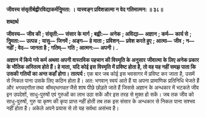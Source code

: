 **जीवस्य संसृतीर्बह्वीरविद्याकर्मनिॢमता: ।** **यास्वङ्ग प्रविशन्नात्मा न वेद गतिमात्मन: ॥ ३८॥** 

**शब्दार्थ** 

**जीवस्य—** **जीव की** **; संसृती:—** **संसार के मार्ग** **; बह्वी:—** **अनेक** **; अविद्या—** **अज्ञान** **; कर्म—** **कार्य से** **; निॢमता:—** **उत्पन्न** **;** **यासु—** **जिनमें** **; अङ्ग—** **हे माता** **; प्रविशन्—** **प्रवेश करते हुए** **; आत्मा—** **जीव** **; न—** **नहीं** **; वेद—** **जानता है** **; गतिम्—** **गति** **; आत्मन:—** **अपनी।** **.** 

**अज्ञान में किये गये कर्म अथवा अपनी वास्तविक पहचान की विस्मृति के अनुसार** **जीवात्मा के लिए अनेक प्रकार के भौतिक अस्तित्व होते हैं। हे माता, यदि कोई इस** **विस्मृति में प्रविष्ट होता है, तो वह यह नहीं समझ पाता कि उसकी गतियों का अन्त कहाँ** **होगा।** **तात्पर्य :** एक बार जब कोई इस भवसागर में प्रविष्ट कर जाता है, उसमें से निकल पाना उसके लिए कठिन होता है। अत: भगवान् स्वयं आते हैं या अपना प्रामाणिक प्रतिनिधि भेजते हैं और *भगवद्गीता* तथा *श्रीमद्भागवत* जैसे शाष पीछे छोड़ते जाते हैं जिससे अज्ञान के अन्धकार में भटकते जीव इन उपदेशों, साधु-पुरुषों एवं गुरुओं का लाभ उठा सकें और इस तरह से मुक्त हो सकें। जब तक जीव को साधु-पुरुषों, गुरु या कृष्ण की कृपा प्राप्त नहीं होती तब तक इस संसार के अन्धकार से निकल पाना सश्भव नहीं होता है। अकेले अपने प्रयास से तो यह सर्वथा असंभव है।  